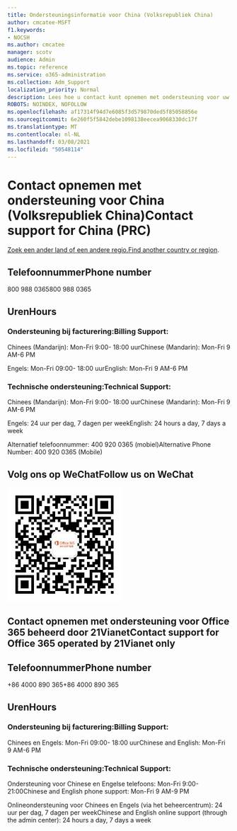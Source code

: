 ```yaml
---
title: Ondersteuningsinformatie voor China (Volksrepubliek China)
author: cmcatee-MSFT
f1.keywords:
- NOCSH
ms.author: cmcatee
manager: scotv
audience: Admin
ms.topic: reference
ms.service: o365-administration
ms.collection: Adm_Support
localization_priority: Normal
description: Lees hoe u contact kunt opnemen met ondersteuning voor uw land of regio.
ROBOTS: NOINDEX, NOFOLLOW
ms.openlocfilehash: af17314f94d7e6085f3d579870ded5f85058856e
ms.sourcegitcommit: 6e260f5f5842debe1098138eecea9068330dc17f
ms.translationtype: MT
ms.contentlocale: nl-NL
ms.lasthandoff: 03/08/2021
ms.locfileid: "50548114"
---
```

# <a name="contact-support-for-china-prc"></a><span data-ttu-id="01e43-103">Contact opnemen met ondersteuning voor China (Volksrepubliek China)</span><span class="sxs-lookup"><span data-stu-id="01e43-103">Contact support for China (PRC)</span></span>

<span data-ttu-id="01e43-104">[Zoek een ander land of een andere regio.](../contact-support-for-business-products.md)</span><span class="sxs-lookup"><span data-stu-id="01e43-104">[Find another country or region](../contact-support-for-business-products.md).</span></span>

## <a name="phone-number"></a><span data-ttu-id="01e43-105">Telefoonnummer</span><span class="sxs-lookup"><span data-stu-id="01e43-105">Phone number</span></span>
<span data-ttu-id="01e43-106">800 988 0365</span><span class="sxs-lookup"><span data-stu-id="01e43-106">800 988 0365</span></span>

## <a name="hours"></a><span data-ttu-id="01e43-107">Uren</span><span class="sxs-lookup"><span data-stu-id="01e43-107">Hours</span></span>
### <a name="billing-support"></a><span data-ttu-id="01e43-108">Ondersteuning bij facturering:</span><span class="sxs-lookup"><span data-stu-id="01e43-108">Billing Support:</span></span>

<span data-ttu-id="01e43-109">Chinees (Mandarijn): Mon-Fri 9:00- 18:00 uur</span><span class="sxs-lookup"><span data-stu-id="01e43-109">Chinese (Mandarin): Mon-Fri 9 AM-6 PM</span></span>

<span data-ttu-id="01e43-110">Engels: Mon-Fri 09:00- 18:00 uur</span><span class="sxs-lookup"><span data-stu-id="01e43-110">English: Mon-Fri 9 AM-6 PM</span></span>

### <a name="technical-support"></a><span data-ttu-id="01e43-111">Technische ondersteuning:</span><span class="sxs-lookup"><span data-stu-id="01e43-111">Technical Support:</span></span>

<span data-ttu-id="01e43-112">Chinees (Mandarijn): Mon-Fri 9:00- 18:00 uur</span><span class="sxs-lookup"><span data-stu-id="01e43-112">Chinese (Mandarin): Mon-Fri 9 AM-6 PM</span></span>

<span data-ttu-id="01e43-113">Engels: 24 uur per dag, 7 dagen per week</span><span class="sxs-lookup"><span data-stu-id="01e43-113">English: 24 hours a day, 7 days a week</span></span>

<span data-ttu-id="01e43-114">Alternatief telefoonnummer: 400 920 0365 (mobiel)</span><span class="sxs-lookup"><span data-stu-id="01e43-114">Alternative Phone Number: 400 920 0365 (Mobile)</span></span>

## <a name="follow-us-on-wechat"></a><span data-ttu-id="01e43-115">Volg ons op WeChat</span><span class="sxs-lookup"><span data-stu-id="01e43-115">Follow us on WeChat</span></span>
![QR-code voor WeChat](../../media/4d8fe09c-1a11-4cd8-be4c-75add8dccddd.jpg)

## <a name="contact-support-for-office-365-operated-by-21vianet-only"></a><span data-ttu-id="01e43-117">Contact opnemen met ondersteuning voor Office 365 beheerd door 21Vianet</span><span class="sxs-lookup"><span data-stu-id="01e43-117">Contact support for Office 365 operated by 21Vianet only</span></span>
## <a name="phone-number"></a><span data-ttu-id="01e43-118">Telefoonnummer</span><span class="sxs-lookup"><span data-stu-id="01e43-118">Phone number</span></span>
<span data-ttu-id="01e43-119">+86 4000 890 365</span><span class="sxs-lookup"><span data-stu-id="01e43-119">+86 4000 890 365</span></span>

## <a name="hours"></a><span data-ttu-id="01e43-120">Uren</span><span class="sxs-lookup"><span data-stu-id="01e43-120">Hours</span></span>
### <a name="billing-support"></a><span data-ttu-id="01e43-121">Ondersteuning bij facturering:</span><span class="sxs-lookup"><span data-stu-id="01e43-121">Billing Support:</span></span>

<span data-ttu-id="01e43-122">Chinees en Engels: Mon-Fri 09:00- 18:00 uur</span><span class="sxs-lookup"><span data-stu-id="01e43-122">Chinese and English: Mon-Fri 9 AM-6 PM</span></span>

### <a name="technical-support"></a><span data-ttu-id="01e43-123">Technische ondersteuning:</span><span class="sxs-lookup"><span data-stu-id="01e43-123">Technical Support:</span></span>

<span data-ttu-id="01e43-124">Ondersteuning voor Chinese en Engelse telefoons: Mon-Fri 9:00- 21:00</span><span class="sxs-lookup"><span data-stu-id="01e43-124">Chinese and English phone support: Mon-Fri 9 AM-9 PM</span></span>

<span data-ttu-id="01e43-125">Onlineondersteuning voor Chinees en Engels (via het beheercentrum): 24 uur per dag, 7 dagen per week</span><span class="sxs-lookup"><span data-stu-id="01e43-125">Chinese and English online support (through the admin center): 24 hours a day, 7 days a week</span></span>
